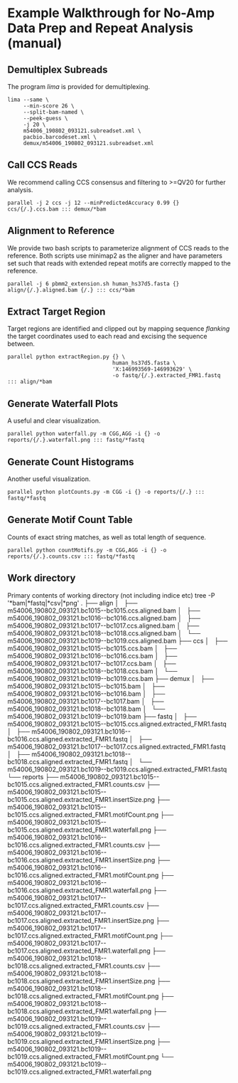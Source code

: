 # Example Walkthrough for No-Amp Data Prep and Repeat Analysis (manual)

## Demultiplex Subreads
The program *lima* is provided for demultiplexing.

    lima --same \
         --min-score 26 \
         --split-bam-named \
         --peek-guess \
         -j 20 \
         m54006_190802_093121.subreadset.xml \
         pacbio.barcodeset.xml \
         demux/m54006_190802_093121.subreadset.xml

## Call CCS Reads
We recommend calling CCS consensus and filtering to >=QV20 for further analysis.   

    parallel -j 2 ccs -j 12 --minPredictedAccuracy 0.99 {} ccs/{/.}.ccs.bam ::: demux/*bam

## Alignment to Reference
We provide two bash scripts to parameterize alignment of CCS reads to the reference.  Both scripts use minimap2 as the aligner and have parameters set such that reads with extended repeat motifs are correctly mapped to the reference.
    
    parallel -j 6 pbmm2_extension.sh human_hs37d5.fasta {} align/{/.}.aligned.bam {/.} ::: ccs/*bam

## Extract Target Region
Target regions are identified and clipped out by mapping sequence *flanking* the target coordinates used to each read and excising the sequence between.

    parallel python extractRegion.py {} \
                                     human_hs37d5.fasta \
                                     'X:146993569-146993629' \
                                     -o fastq/{/.}.extracted_FMR1.fastq ::: align/*bam 

## Generate Waterfall Plots
A useful and clear visualization.

    parallel python waterfall.py -m CGG,AGG -i {} -o reports/{/.}.waterfall.png ::: fastq/*fastq

## Generate Count Histograms
Another useful visualization.

    parallel python plotCounts.py -m CGG -i {} -o reports/{/.} ::: fastq/*fastq

## Generate Motif Count Table
Counts of exact string matches, as well as total length of sequence.

    parallel python countMotifs.py -m CGG,AGG -i {} -o reports/{/.}.counts.csv ::: fastq/*fastq

## Work directory
Primary contents of working directory (not including indice etc)
    tree -P '*bam|*fastq|*csv|*png'
    .
    ├── align
    │   ├── m54006_190802_093121.bc1015--bc1015.ccs.aligned.bam
    │   ├── m54006_190802_093121.bc1016--bc1016.ccs.aligned.bam
    │   ├── m54006_190802_093121.bc1017--bc1017.ccs.aligned.bam
    │   ├── m54006_190802_093121.bc1018--bc1018.ccs.aligned.bam
    │   └── m54006_190802_093121.bc1019--bc1019.ccs.aligned.bam
    ├── ccs
    │   ├── m54006_190802_093121.bc1015--bc1015.ccs.bam
    │   ├── m54006_190802_093121.bc1016--bc1016.ccs.bam
    │   ├── m54006_190802_093121.bc1017--bc1017.ccs.bam
    │   ├── m54006_190802_093121.bc1018--bc1018.ccs.bam
    │   └── m54006_190802_093121.bc1019--bc1019.ccs.bam
    ├── demux
    │   ├── m54006_190802_093121.bc1015--bc1015.bam
    │   ├── m54006_190802_093121.bc1016--bc1016.bam
    │   ├── m54006_190802_093121.bc1017--bc1017.bam
    │   ├── m54006_190802_093121.bc1018--bc1018.bam
    │   └── m54006_190802_093121.bc1019--bc1019.bam
    ├── fastq
    │   ├── m54006_190802_093121.bc1015--bc1015.ccs.aligned.extracted_FMR1.fastq
    │   ├── m54006_190802_093121.bc1016--bc1016.ccs.aligned.extracted_FMR1.fastq
    │   ├── m54006_190802_093121.bc1017--bc1017.ccs.aligned.extracted_FMR1.fastq
    │   ├── m54006_190802_093121.bc1018--bc1018.ccs.aligned.extracted_FMR1.fastq
    │   └── m54006_190802_093121.bc1019--bc1019.ccs.aligned.extracted_FMR1.fastq
    └── reports
        ├── m54006_190802_093121.bc1015--bc1015.ccs.aligned.extracted_FMR1.counts.csv
        ├── m54006_190802_093121.bc1015--bc1015.ccs.aligned.extracted_FMR1.insertSize.png
        ├── m54006_190802_093121.bc1015--bc1015.ccs.aligned.extracted_FMR1.motifCount.png
        ├── m54006_190802_093121.bc1015--bc1015.ccs.aligned.extracted_FMR1.waterfall.png
        ├── m54006_190802_093121.bc1016--bc1016.ccs.aligned.extracted_FMR1.counts.csv
        ├── m54006_190802_093121.bc1016--bc1016.ccs.aligned.extracted_FMR1.insertSize.png
        ├── m54006_190802_093121.bc1016--bc1016.ccs.aligned.extracted_FMR1.motifCount.png
        ├── m54006_190802_093121.bc1016--bc1016.ccs.aligned.extracted_FMR1.waterfall.png
        ├── m54006_190802_093121.bc1017--bc1017.ccs.aligned.extracted_FMR1.counts.csv
        ├── m54006_190802_093121.bc1017--bc1017.ccs.aligned.extracted_FMR1.insertSize.png
        ├── m54006_190802_093121.bc1017--bc1017.ccs.aligned.extracted_FMR1.motifCount.png
        ├── m54006_190802_093121.bc1017--bc1017.ccs.aligned.extracted_FMR1.waterfall.png
        ├── m54006_190802_093121.bc1018--bc1018.ccs.aligned.extracted_FMR1.counts.csv
        ├── m54006_190802_093121.bc1018--bc1018.ccs.aligned.extracted_FMR1.insertSize.png
        ├── m54006_190802_093121.bc1018--bc1018.ccs.aligned.extracted_FMR1.motifCount.png
        ├── m54006_190802_093121.bc1018--bc1018.ccs.aligned.extracted_FMR1.waterfall.png
        ├── m54006_190802_093121.bc1019--bc1019.ccs.aligned.extracted_FMR1.counts.csv
        ├── m54006_190802_093121.bc1019--bc1019.ccs.aligned.extracted_FMR1.insertSize.png
        ├── m54006_190802_093121.bc1019--bc1019.ccs.aligned.extracted_FMR1.motifCount.png
        └── m54006_190802_093121.bc1019--bc1019.ccs.aligned.extracted_FMR1.waterfall.png
